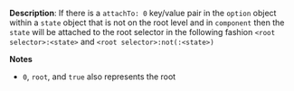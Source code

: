 __Description__: If there is a `attachTo: 0` key/value pair in the `option` object within a `state` object that is not on the root level and in `component` then the `state` will be attached to the root selector in the following fashion `<root selector>:<state>` and `<root selector>:not(:<state>)`

__Notes__

+ `0`, `root`, and `true` also represents the root